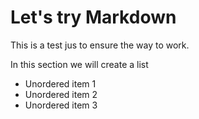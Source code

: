 # Let's try Markdown

This is a test jus to ensure the way to work.

In this section we will create a list

+ Unordered item 1
+ Unordered item 2
+ Unordered item 3
